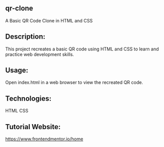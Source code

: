 qr-clone
-
A Basic QR Code Clone in HTML and CSS

Description:
-
This project recreates a basic QR code using HTML and CSS to learn and practice web development skills.

Usage:
-
Open index.html in a web browser to view the recreated QR code.

Technologies:
-
HTML
CSS

Tutorial Website:
-
https://www.frontendmentor.io/home
